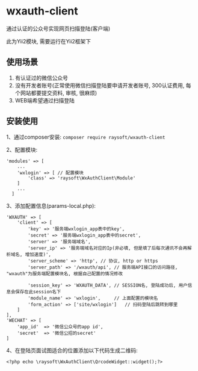 # wxauth-client
通过认证的公众号实现网页扫描登陆(客户端)

此为Yii2模块, 需要运行在Yii2框架下

## 使用场景
1. 有认证过的微信公众号
2. 没有开发者账号(正常使用微信扫描登陆要申请开发者账号, 300认证费用, 每个网站都要提交资料, 审核, 很麻烦)
3. WEB端希望通过扫描登陆

## 安装使用
1、通过composer安装: `composer require raysoft/wxauth-client`

2、配置模块:
```
'modules' => [
    ...
    'wxlogin' => [ // 配置模块
        'class' => 'raysoft\WxAuthClient\Module'
    ]
    ...
  ]
```
3、添加配置信息(params-local.php):
```
'WXAUTH' => [
    'client' => [
        'key' => '服务端wxlogin_app表中的key',
        'secret' => '服务端wxlogin_app表中的secret',
        'server' => '服务端域名',
        'server_ip' => '服务端域名对应的Ip(非必填, 但是填了后每次通讯不会再解析域名, 增加速度)',
        'server_scheme' => 'http', // 协议, http or https
        'server_path' => '/wxauth/api', // 服务端API接口的访问路径, "wxauth"为服务端配置模块名, 根据自己配置的情况修改

        'session_key' => 'WXAUTH_DATA', // SESSION名, 登陆成功后, 用户信息会保存在此session名下
        'module_name' => 'wxlogin',     // 上面配置的模块名
        'form_action' => ['site/wxlogin']   // 扫码登陆后跳转到哪里
    ]
],
'WECHAT' => [
    'app_id'  => '微信公众号的app id',
    'secret'  => '微信公招的secret'
]
```
4、在登陆页面试图适合的位置添加以下代码生成二维码:

```<?php echo \raysoft\WxAuthClient\QrcodeWidget::widget();?>```